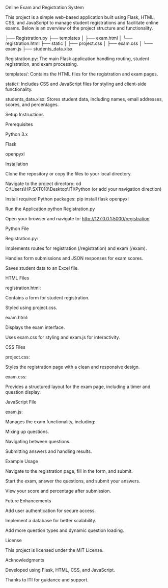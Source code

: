 Online Exam and Registration System

This project is a simple web-based application built using Flask, HTML, CSS, and JavaScript to manage student registrations and facilitate online exams. 
Below is an overview of the project structure and functionality.

├── Registration.py
├── templates
│   ├── exam.html
│   └── registration.html
├── static
│   ├── project.css
│   ├── exam.css
│   └── exam.js
├── students_data.xlsx

Registration.py: The main Flask application handling routing, student registration, and exam processing.

templates/: Contains the HTML files for the registration and exam pages.

static/: Includes CSS and JavaScript files for styling and client-side functionality.

students_data.xlsx: Stores student data, including names, email addresses, scores, and percentages.



Setup Instructions

Prerequisites

Python 3.x

Flask

openpyxl

Installation

Clone the repository or copy the files to your local directory.

Navigate to the project directory:
cd C:\Users\HP.SXT010\Desktop\ITI\Python (or add your navigation direction)

Install required Python packages:
pip install flask openpyxl

Run the Application
python Registration.py

Open your browser and navigate to:
http://127.0.0.1:5000/registration



Python File

Registration.py:

Implements routes for registration (/registration) and exam (/exam).

Handles form submissions and JSON responses for exam scores.

Saves student data to an Excel file.



HTML Files

registration.html:

Contains a form for student registration.

Styled using project.css.

exam.html:

Displays the exam interface.

Uses exam.css for styling and exam.js for interactivity.



CSS Files

project.css:

Styles the registration page with a clean and responsive design.

exam.css:

Provides a structured layout for the exam page, including a timer and question display.

JavaScript File



exam.js:

Manages the exam functionality, including:

Mixing up questions.

Navigating between questions.

Submitting answers and handling results.




Example Usage

Navigate to the registration page, fill in the form, and submit.

Start the exam, answer the questions, and submit your answers.

View your score and percentage after submission.




Future Enhancements

Add user authentication for secure access.

Implement a database for better scalability.

Add more question types and dynamic question loading.



License

This project is licensed under the MIT License.



Acknowledgments

Developed using Flask, HTML, CSS, and JavaScript.

Thanks to ITI for guidance and support.

